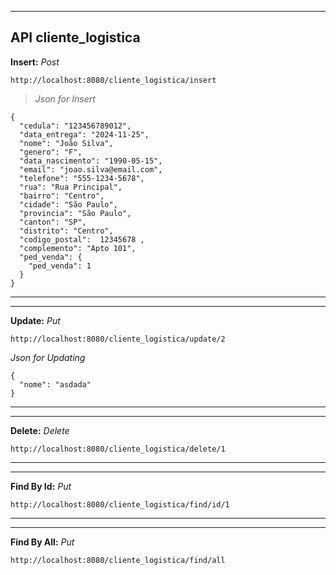 ***
## API cliente_logistica

**Insert:** *Post*

``http://localhost:8080/cliente_logistica/insert``

>*Json for Insert*

```
{
  "cedula": "123456789012",
  "data_entrega": "2024-11-25",
  "nome": "João Silva",
  "genero": "F",
  "data_nascimento": "1990-05-15",
  "email": "joao.silva@email.com",
  "telefone": "555-1234-5678",
  "rua": "Rua Principal",
  "bairro": "Centro",
  "cidade": "São Paulo",
  "provincia": "São Paulo",
  "canton": "SP",
  "distrito": "Centro",
  "codigo_postal":  12345678 ,
  "complemento": "Apto 101",
  "ped_venda": {
    "ped_venda": 1
  }
}
```
****** 
****** 

**Update:** *Put*

``http://localhost:8080/cliente_logistica/update/2``

  *Json for Updating*

```
{
  "nome": "asdada"
}
```
****** 
****** 

**Delete:** *Delete*

``http://localhost:8080/cliente_logistica/delete/1``


****** 
******  

**Find By Id:** *Put*

``http://localhost:8080/cliente_logistica/find/id/1``

 
****** 
****** 

**Find By All:** *Put*

``http://localhost:8080/cliente_logistica/find/all``

 

